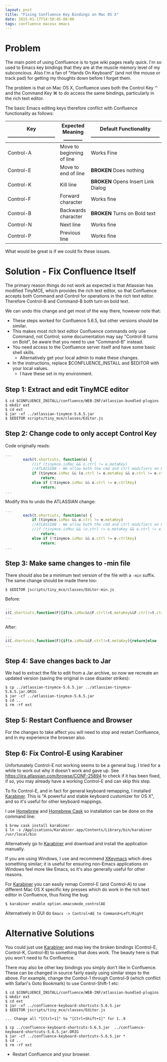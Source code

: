 ```yaml
---
layout: post
title: "Fixing Confluence Key Bindings on Mac OS X"
date: 2015-01-17T14:50:45-08:00
tags: confluence macosx emacs
---
```


Problem
=======

The main point of using Confluence is to type wiki pages really
quick. I'm so used to Emacs key bindings that they are at the muscle
memory level of my subconcious. Also I'm a fan of "Hands On Keyboard"
(and not the mouse or track pad) for getting my thoughts down before I
forget them.

The problem is that on Mac OS X, Confluence uses both the Control Key &#x2303; and the
Command Key &#x2318; to do access the same bindings, particularly in the rich text editor.

The basic Emacs editing keys therefore conflict with Confluence functionality as follows:

| Key ____________________ | Expected Meaning ________ | Default Functionality _____________________________ |
| -- | - | - |
|Control-A|Move to beginning of line|Works Fine|
|Control-E|Move to end of line|**BROKEN** Does nothing|
|Control-K|Kill line|**BROKEN** Opens Insert Link Dialog|
|Control-F|Forward character|Works fine|
|Control-B|Backwards character|**BROKEN** Turns on Bold text|
|Control-N|Next line|Works fine|
|Control-P|Previous line|Works fine|

What would be great is if we could fix these issues.

Solution - Fix Confluence Itself
================================

The primary reason things do not work as expected is that Atlassian
has modified TinyMCE, which provides the rich text editor, so that
Confluence accepts both Command and Control for operations in the rich
text editor. Therefore Control-B and Command-B both turn on bold text.

We can undo this change and get most of the way there, however note that:

* These steps worked for Confluence 5.6.5, but other versions should be similar.
* This makes most rich text edtior Confluence commands only use
  Command, not Control; some documentation may say "Control-B turns on
  Bold", be aware that you need to use "Command-B" instead.
* You need access to the Confluence server itself and have some basic shell skills.
  * Alternatively get your local admin to make these changes.
* In the instructions, replace $CONFLUENCE_INSTALL and $EDITOR with your local values.
  * I have these set in my environment.

Step 1: Extract and edit TinyMCE editor
---------------------------------------

```console
$ cd $CONFLUENCE_INSTALL/confluence/WEB-INF/atlassian-bundled-plugins
$ mkdir ext
$ cd ext
$ jar -xf ../atlassian-tinymce-5.6.5.jar
$ $EDITOR scripts/tiny_mce/classes/Editor.js
```

Step 2: Change code to only accept Control Key
----------------------------------------------

Code originally reads:

```javascript
...
		each(t.shortcuts, function(o) {
			//if (tinymce.isMac && o.ctrl != e.metaKey)
			//ATLASSIAN - We allow both the cmd and ctrl modifiers on OSX
			if (tinymce.isMac && (o.ctrl != e.metaKey && o.ctrl != e.ctrlKey))
				return;
			else if (!tinymce.isMac && o.ctrl != e.ctrlKey)
				return;
...
```

Modify this to undo the ATLASSIAN change:

```javascript
...
		each(t.shortcuts, function(o) {
			if (tinymce.isMac && o.ctrl != e.metaKey)
			//ATLASSIAN - We allow both the cmd and ctrl modifiers on OSX
			//if (tinymce.isMac && (o.ctrl != e.metaKey && o.ctrl != e.ctrlKey))
				return;
			else if (!tinymce.isMac && o.ctrl != e.ctrlKey)
				return;
...
```

Step 3: Make same changes to -min file
--------------------------------------

There should also be a minimum text version of the file with a `-min`
suffix. The same change should be made there too:

```console
$ $EDITOR jscripts/tiny_mce/classes/Editor-min.js
```

Before:

```javascript
...
i(C.shortcuts,function(F){if(n.isMac&&(F.ctrl!=t.metaKey&&F.ctrl!=t.ctrlKey)){return}else
...
```

After:

```javascript
...
i(C.shortcuts,function(F){if(n.isMac&&F.ctrl!=t.metaKey){return}else
...
```

Step 4: Save changes back to Jar
--------------------------------

We had to extract the file to edit from a Jar archive, so now we
recreate an updated version (saving the original in case disaster
strikes):

```console
$ cp ../atlassian-tinymce-5.6.5.jar ../atlassian-tinymce-5.6.5.jar.ORIG
$ jar -cf ../atlassian-tinymce-5.6.5.jar
$ cd ..
$ rm -rf ext
```

Step 5: Restart Confluence and Browser
--------------------------------------

For the changes to take affect you will need to stop and restart Confluence, and in my experience the browser also.

Step 6: Fix Control-E using Karabiner
-------------------------------------

Unfortunately Control-E not working seems to be a general bug. I tried
for a while to work out why it doesn't work and gave up. See
<https://jira.atlassian.com/browse/CONF-25894> to check if it has been
fixed, if so, you may already have a working Control-E and can skip
this step.

To fix Control-E, and in fact for general keyboard remapping, I
installed [Karabiner]. This is "A powerful and stable keyboard
customizer for OS X", and so it's useful for other keyboard mappings.

I use [Homebrew] and [Homebrew Cask] so installation can be done on the command line:

```console
$ brew cask install karabiner
$ ln -s /Applications/Karabiner.app/Contents/Library/bin/karabiner /usr/local/bin
```

Alternatively go to [Karabiner] and download and install the application manually.

If you are using Windows, I use and recommend [XKeymacs] which does
something similar; it is useful for ensuring non-Emacs applications on
Windows feel more like Emacs, so it's also generally useful for other
reasons.

For [Karabiner] you can easily remap Control-E (and Control-A) to use
different Mac OS X specific key presses which do work in the rich text
editor in Confluence, thus fixing the bug:

```console
$ karabiner enable option.emacsmode_controlAE
```

Alternatively in GUI do `Emacs -> Control+AE to Command+Left/Right`

Alternative Solutions
=====================

You could just use [Karabiner] and map key the broken bindings
(Control-E, Control-K, Control-B) to something that does work. The
beauty here is that you won't need to fix Confluence.

There may also be other key bindings you simply don't like in
Confluence. These can be changed in source fairly easily using similar
steps to the above. For example, change the Control-1 through
Control-9 (which conflict with Safari's Goto Bookmark) to use
Control-Shift-1 etc:

```console
$ cd $CONFLUENCE_INSTALL/confluence/WEB-INF/atlassian-bundled-plugins
$ mkdir ext
$ cd ext
$ jar -xf ../confluence-keyboard-shortcuts-5.6.5.jar 
$ $EDITOR jscripts/tiny_mce/classes/Editor.js

... Change all "[Ctrl+1]" to "[Ctrl+Shift+1]" for 1..9

$ cp ../confluence-keyboard-shortcuts-5.6.5.jar  ../confluence-keyboard-shortcuts-5.6.5.jar.ORIG
$ jar -cf ../confluence-keyboard-shortcuts-5.6.5.jar *
$ cd ..
$ rm -rf ext
```

* Restart Confluence and your browser.

[karabiner]: https://pqrs.org/osx/karabiner/
[xkeymacs]: http://xkeymacs.sourceforge.jp/
[homebrew]: http://brew.sh
[homebrew cask]: http://caskroom.io

